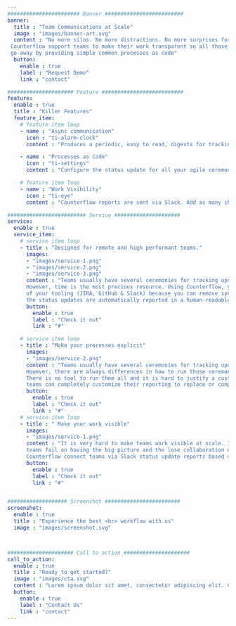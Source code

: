 ```yaml
---
####################### Banner #########################
banner:
  title : "Team Communications at Scale"
  image : "images/banner-art.svg"
  content : "No more silos. No more distractions. No more surprises for a lack of focus or alignment.
 Counterflow support teams to make their work transparent so all those pesky sync meetings
 go away by providing simple common processes as code"
  button:
    enable : true
    label : "Request Demo"
    link : "contact"

##################### Feature ##########################
feature:
  enable : true
  title : "Killer Features"
  feature_item:
    # feature item loop
    - name : "Async communication"
      icon : "ti-alarm-clock"
      content : "Produces a periodic, easy to read, digests for tracking updates."

    - name : "Processes as Code"
      icon : "ti-settings"
      content : "Configure the status update for all your agile ceremonies in yaml."

    # feature item loop
    - name : "Work Visibility"
      icon : "ti-eye"
      content : "Counterflow reports are sent via Slack. Add as many channels as needed."

######################### Service #####################
service:
  enable : true
  service_item:
    # service item loop
    - title : "Designed for remote and high performant teams."
      images:
      - "images/service-1.png"
      - "images/service-2.png"
      - "images/service-3.png"
      content : "Teams usually have several ceremonies for tracking updates and communicate changes.
      However, time is the most precious resource. Using Counterflow, you take the maximum benefit
      of your tooling (JIRA, GitHub & Slack) because you can remove sync meetings because
      the status updates are automatically reported in a human-readable format."
      button:
        enable : true
        label : "Check it out"
        link : "#"

    # service item loop
    - title : "Make your processes explicit"
      images:
      - "images/service-2.png"
      content : "Teams usually have several ceremonies for tracking updates and communicate changes.
      However, there are always differences in how to run those ceremonies between companies and teams.
      There is no tool to run them all and it is hard to justify a custom tooling. Using Counterflow,
      teams can completely customize their reporting to replace or complement their ceremonies."
      button:
        enable : true
        label : "Check it out"
        link : "#"
    # service item loop
    - title : " Make your work visible"
      images:
      - "images/service-1.png"
      content : "It is very hard to make teams work visible at scale. Indded, most of the
      teams fail on having the big picture and the lose collaboration opportunities.
      Counterflow connect teams via Slack status update reports based on JIRA."
      button:
        enable : true
        label : "Check it out"
        link : "#"


################### Screenshot ########################
screenshot:
  enable : true
  title : "Experience the best <br> workflow with us"
  image : "images/screenshot.svg"



##################### Call to action #####################
call_to_action:
  enable : true
  title : "Ready to get started?"
  image : "images/cta.svg"
  content : "Lorem ipsum dolor sit amet, consectetur adipiscing elit. Consequat tristique eget amet, tempus eu at consecttur."
  button:
    enable : true
    label : "Contact Us"
    link : "contact"
---
```


